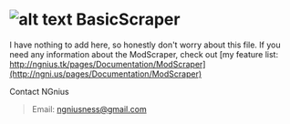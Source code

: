 # ![alt text](http://ngni.us/Logo64x64.png "NGnius") BasicScraper
I have nothing to add here, so honestly don't worry about this file. If you need any information about the ModScraper, check out [my feature list: http://ngnius.tk/pages/Documentation/ModScraper](http://ngni.us/pages/Documentation/ModScraper)

Contact NGnius
>Email: [ngniusness@gmail.com](mailto:ngniusness@gmail.com)
